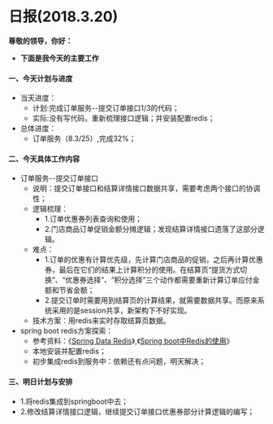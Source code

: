 # 日报(2018.3.20)

**尊敬的领导，你好：**

* **下面是我今天的主要工作**

#### 一、今天计划与进度

* 当天进度：
	* 计划:完成订单服务--提交订单接口1/3的代码；
	* 实际:没有写代码，重新梳理接口逻辑；并安装配置redis；
* 总体进度：
	* 订单服务（8.3/25）,完成32%；

#### 二、今天具体工作内容

* 订单服务--提交订单接口
	* 说明：提交订单接口和结算详情接口数据共享，需要考虑两个接口的协调性；
	* 逻辑梳理：
		* 1.订单优惠券列表查询和使用；
		* 2.门店商品订单促销金额分摊逻辑；发现结算详情接口遗落了这部分逻辑。
	* 难点：
		* 1.订单的优惠有计算优先级，先计算门店商品的促销，之后再计算优惠券，最后在它们的结果上计算积分的使用。在结算页“提货方式切换”、“优惠券选择”、“积分选择”三个动作都需要重新计算订单应付金额和节省金额；
		* 2.提交订单时需要用到结算页的计算结果，就需要数据共享。而原来系统采用的是session共享，新架构下不好实现。
	* 技术方案：用redis来实时存取结算页数据。
* spring boot redis方案探索：
	* 参考资料：《[Spring Data Redis](https://docs.spring.io/spring-data/redis/docs/1.6.2.RELEASE/reference/html/)》,《[Spring boot中Redis的使用](http://www.ityouknow.com/springboot/2016/03/06/springboot(%E4%B8%89)-Spring-Boot%E4%B8%ADRedis%E7%9A%84%E4%BD%BF%E7%94%A8.html)》
	* 本地安装并配置redis；
	* 初步集成redis到服务中：依赖还有点问题，明天解决；

#### 三、明日计划与安排

* 1.将redis集成到springboot中去；
* 2.修改结算详情接口逻辑，继续提交订单接口优惠券部分计算逻辑的编写；